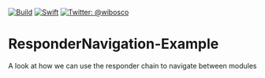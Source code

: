 [![Build](https://github.com/wibosco/ResponderNavigation-Example/actions/workflows/swift.yml/badge.svg)](https://github.com/wibosco/ResponderNavigation-Example/actions/workflows/swift.yml)
<a href="https://swift.org"><img src="https://img.shields.io/badge/Swift-5.0-orange.svg?style=flat" alt="Swift" /></a>
<a href="https://twitter.com/wibosco"><img src="https://img.shields.io/badge/twitter-@wibosco-blue.svg?style=flat" alt="Twitter: @wibosco" /></a>

# ResponderNavigation-Example
A look at how we can use the responder chain to navigate between modules
